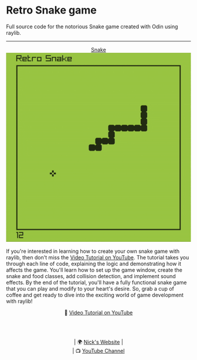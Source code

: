 # Retro Snake game

Full source code for the notorious Snake game created with Odin using raylib.

<hr>
<p align="center">
  <a href="main.odin">
    Snake
  </a>
  <a href="main.odin">
    <img src="assets/preview.gif" alt="tetris" width="960">
  </a>
</p>

If you're interested in learning how to create your own snake game with raylib, then don't miss the <a href="https://youtu.be/LGqsnM_WEK4">Video Tutorial on YouTube</a>. The tutorial takes you through each line of code, explaining the logic and demonstrating how it affects the game. You'll learn how to set up the game window, create the snake and food classes, add collision detection, and implement sound effects. By the end of the tutorial, you'll have a fully functional snake game that you can play and modify to your heart's desire. So, grab a cup of coffee and get ready to dive into the exciting world of game development with raylib!

<p align="center">
🎥 <a href="https://youtu.be/LGqsnM_WEK4">Video Tutorial on YouTube</a>
</p>

<br>
<br>
<p align="center">
| 🌍 <a href="http://www.programmingwithnick.com">Nick's Website</a> | <br>
| 📺 <a href="https://www.youtube.com/channel/UC3ivOTE5EgpmF2DHLBmWIWg">YouTube Channel</a>
</p>




